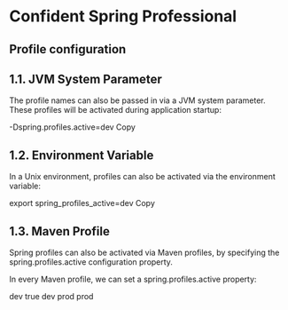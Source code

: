 # Confident Spring Professional

## Profile configuration

## 1.1. JVM System Parameter
The profile names can also be passed in via a JVM system parameter. These profiles will be activated during application startup:

-Dspring.profiles.active=dev
Copy
## 1.2. Environment Variable
In a Unix environment, profiles can also be activated via the environment variable:

export spring_profiles_active=dev
Copy
## 1.3. Maven Profile
Spring profiles can also be activated via Maven profiles, by specifying the spring.profiles.active configuration property.

In every Maven profile, we can set a spring.profiles.active property:

<profiles>
    <profile>
        <id>dev</id>
        <activation>
            <activeByDefault>true</activeByDefault>
        </activation>
        <properties>
            <spring.profiles.active>dev</spring.profiles.active>
        </properties>
    </profile>
    <profile>
        <id>prod</id>
        <properties>
            <spring.profiles.active>prod</spring.profiles.active>
        </properties>
    </profile>
</profiles>
